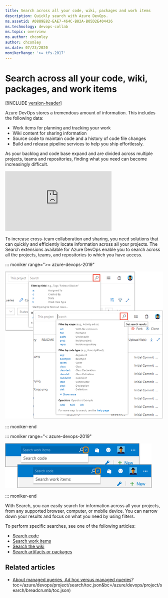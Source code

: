 ```yaml
---
title: Search across all your code, wiki, packages and work items
description: Quickly search with Azure DevOps.
ms.assetid: A0889E82-EAE7-464C-B82A-B05D2E404426
ms.technology: devops-collab
ms.topic: overview
ms.author: chcomley
author: chcomley
ms.date: 07/23/2020
monikerRange: '>= tfs-2017'
---
```


# Search across all your code, wiki, packages, and work items

[!INCLUDE [version-header](../../includes/version-tfs-2017-through-vsts.md)]

Azure DevOps stores a tremendous amount of information. This includes the following data:  
- Work items for planning and tracking your work  
- Wiki content for sharing information  
- Source code to maintain code and a history of code file changes  
- Build and release pipeline services to help you ship effortlessly. 

As your backlog and code base expand and are divided across multiple projects, teams and repositories, finding what you need can become increasingly difficult. 
<br/> 

<iframe src="https://channel9.msdn.com/Events/Visual-Studio/Connect-event-2015/500/player" width="340" height="190" allowFullScreen="true" frameBorder="0"></iframe>
<br/> 

To increase cross-team 
collaboration and sharing, you need solutions that can quickly and 
efficiently locate information across all your projects. The Search 
extensions available for Azure DevOps 
enable you to search across all the projects, teams, and repositories to which you have access. 



::: moniker range=">= azure-devops-2019"  

![Search boxes in Azure DevOps](media/shared/title-bar-search-box-select-type-tfs.png)

::: moniker-end

::: moniker range="< azure-devops-2019"  

![Search boxes in TFS 2018 and earlier](media/shared/title-bar-search-box-select-type.png)

::: moniker-end

With Search, you can easily search for information across all 
your projects, from any supported browser, computer, or mobile device. 
You can narrow down your results and focus on what you need by using filters. 

To perform specific searches, see one of the following articles: 

- [Search code](code-search.md)  
- [Search work items](work-item-search.md)  
- [Search the wiki](../wiki/search-wiki.md)  
- [Search artifacts or packages](package-search.md)

## Related articles

- [About managed queries, Ad hoc versus managed queries](../../boards/queries/about-managed-queries.md#ad-hoc-v-managed)?toc=/azure/devops/project/search/toc.json&bc=/azure/devops/project/search/breadcrumb/toc.json)
 